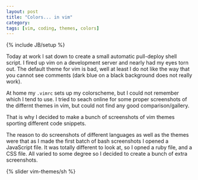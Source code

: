 ```yaml
---
layout: post
title: "Colors... in vim"
category: 
tags: [vim, coding, themes, colors]
---
```

{% include JB/setup %}

Today at work I sat down to create a small automatic pull-deploy shell script. 
I fired up vim on a development server and nearly had my eyes torn out.
The default theme for vim is bad, well at least I do not like the way that you cannot see comments (dark blue on a black background does not really work).

At home my `.vimrc` sets up my colorscheme, but I could not remember which I tend to use. 
I tried to seach online for some proper screenshots of the differnt themes in vim, but could not find any good comparison/gallery.

That is why I decided to make a bunch of screenshots of vim themes sporting different code snippets.

<!--more-->

The reason to do screenshots of different languages as well as the themes were that as I made the first batch of bash screenshots I opened a JavaScript file.
It was totally different to look at, so I opned a ruby file, and a CSS file.
All varied to some degree so I decided to create a bunch of extra screenshots.

{% slider vim-themes/sh %}
